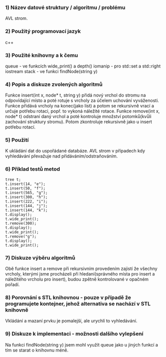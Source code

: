 
### 1) Název datové struktury / algoritmu / problému
AVL strom.
### 2) Použitý programovací jazyk
c++
### 3) Použité knihovny a k čemu
queue - ve funkcích wide_print() a depth()
iomanip - pro std::set a std::right
iostream
stack - ve funkci findNode(string y)
### 4) Popis a diskuze zvolených algoritmů
  Funkce insert(int x, node* t, string y) přidá nový vrchol do stromu na odpovídající místo a poté rotuje s vrcholy za účelem uchování vyváženosti. 
Funkce přidává vrcholy na konec(jako list) a potom se rekursivně vrací a určuje potřebu rotaci, popř. to vykoná náležité rotace.
  Funkce remove(int x, node* t) odstraní daný vrchol a poté kontroluje množství potomků(kvůli zachování struktury stromu).
Potom zkontroluje rekursivně jako u insert potřebu rotací.
### 5) Použití 
K ukládání dat do uspořádané databáze. AVL strom v případech kdy vyhledávání převažuje nad přidáváním/odstraňováním.
### 6) Příklad testů metod 
    tree t;
    t.insert(14, "e");
    t.insert(50, "f");
    t.insert(565, "g");
    t.insert(300, "h");
    t.insert(222, "i");
    t.insert(144, "j");
    t.insert(144, "k");
    t.display();
    t.wide_print();
    t.remove(300);
    t.display();
    t.wide_print();
    t.remove("g");
    t.display();
    t.wide_print();
### 7) Diskuze výběru algoritmů
Obě funkce insert a remove při rekursivním provedením zajistí že všechny vrcholy, kterými jsme procházeli při hledaní(správného místa pro insert a náležitého vrcholu pro insert), budou zpětně kontrolované v opačném pořadí.
### 8) Porovnání s STL knihovnou - pouze v případě že programujete kontejner, jehož alternativa se nachází v STL knihovně
Vkládání a mazaní prvku je pomalejší, ale  urychlí to vyhledávání.

### 9) Diskuze k implementaci - možnosti dalšího vylepšení
Na funkci findNode(string y) jsem mohl využít queue jako u jiných funkcí a tím se starat o knihovnu méně.
